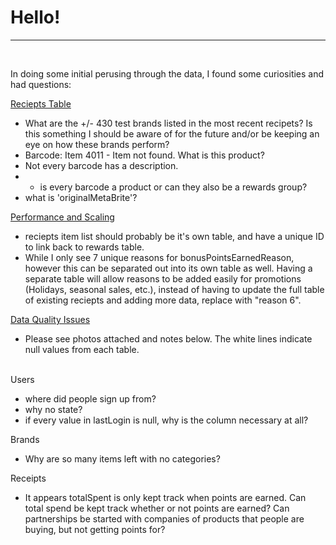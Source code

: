 # Hello!
---
&nbsp;

In doing some initial perusing through the data, I found some curiosities and had questions:

<u>Reciepts Table</u>
- What are the +/- 430 test brands listed in the most recent recipets? Is this something I should be aware of for the future and/or be keeping an eye on how these brands perform?
- Barcode: Item 4011 - Item not found. What is this product?
- Not every barcode has a description.
- - is every barcode a product or can they also be a rewards group?
- what is 'originalMetaBrite'?

<u>Performance and Scaling</u>
- reciepts item list should probably be it's own table, and have a unique ID to link back to rewards table.
- While I only see 7 unique reasons for bonusPointsEarnedReason, however this can be separated out into its own table as well. Having a separate table will allow reasons to be added easily for promotions (Holidays, seasonal sales, etc.), instead of having to update the full table of existing reciepts and adding more data, replace with "reason 6".

<u>Data Quality Issues</u>
- Please see photos attached and notes below. The white lines indicate null values from each table.  
&nbsp;  

Users
- where did people sign up from?
- why no state?
- if every value in lastLogin is null, why is the column necessary at all?

Brands
- Why are so many items left with no categories?

Receipts
- It appears totalSpent is only kept track when points are earned. Can total spend be kept track whether or not points are earned? Can partnerships be started with companies of products that people are buying, but not getting points for?
